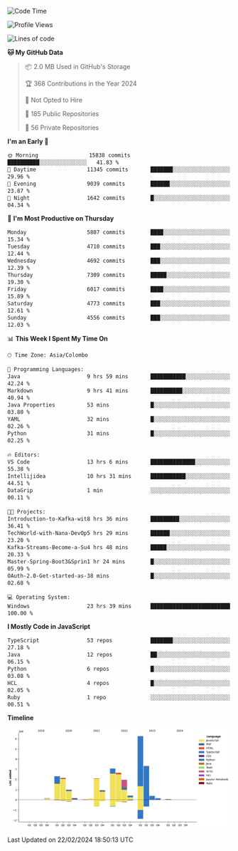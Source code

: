 
<!--START_SECTION:waka-->
![Code Time](http://img.shields.io/badge/Code%20Time-1%2C523%20hrs%2049%20mins-blue)

![Profile Views](http://img.shields.io/badge/Profile%20Views-7-blue)

![Lines of code](https://img.shields.io/badge/From%20Hello%20World%20I%27ve%20Written-27.1%20million%20lines%20of%20code-blue)

**🐱 My GitHub Data** 

> 📦 2.0 MB Used in GitHub's Storage 
 > 
> 🏆 368 Contributions in the Year 2024
 > 
> 🚫 Not Opted to Hire
 > 
> 📜 185 Public Repositories 
 > 
> 🔑 56 Private Repositories 
 > 
**I'm an Early 🐤** 

```text
🌞 Morning                15838 commits       ██████████░░░░░░░░░░░░░░░   41.83 % 
🌆 Daytime                11345 commits       ███████░░░░░░░░░░░░░░░░░░   29.96 % 
🌃 Evening                9039 commits        ██████░░░░░░░░░░░░░░░░░░░   23.87 % 
🌙 Night                  1642 commits        █░░░░░░░░░░░░░░░░░░░░░░░░   04.34 % 
```
📅 **I'm Most Productive on Thursday** 

```text
Monday                   5807 commits        ████░░░░░░░░░░░░░░░░░░░░░   15.34 % 
Tuesday                  4710 commits        ███░░░░░░░░░░░░░░░░░░░░░░   12.44 % 
Wednesday                4692 commits        ███░░░░░░░░░░░░░░░░░░░░░░   12.39 % 
Thursday                 7309 commits        █████░░░░░░░░░░░░░░░░░░░░   19.30 % 
Friday                   6017 commits        ████░░░░░░░░░░░░░░░░░░░░░   15.89 % 
Saturday                 4773 commits        ███░░░░░░░░░░░░░░░░░░░░░░   12.61 % 
Sunday                   4556 commits        ███░░░░░░░░░░░░░░░░░░░░░░   12.03 % 
```


📊 **This Week I Spent My Time On** 

```text
🕑︎ Time Zone: Asia/Colombo

💬 Programming Languages: 
Java                     9 hrs 59 mins       ███████████░░░░░░░░░░░░░░   42.24 % 
Markdown                 9 hrs 41 mins       ██████████░░░░░░░░░░░░░░░   40.94 % 
Java Properties          53 mins             █░░░░░░░░░░░░░░░░░░░░░░░░   03.80 % 
YAML                     32 mins             █░░░░░░░░░░░░░░░░░░░░░░░░   02.26 % 
Python                   31 mins             █░░░░░░░░░░░░░░░░░░░░░░░░   02.25 % 

🔥 Editors: 
VS Code                  13 hrs 6 mins       ██████████████░░░░░░░░░░░   55.38 % 
Intellijidea             10 hrs 31 mins      ███████████░░░░░░░░░░░░░░   44.51 % 
DataGrip                 1 min               ░░░░░░░░░░░░░░░░░░░░░░░░░   00.11 % 

🐱‍💻 Projects: 
Introduction-to-Kafka-wit8 hrs 36 mins       █████████░░░░░░░░░░░░░░░░   36.41 % 
TechWorld-with-Nana-DevOp5 hrs 29 mins       ██████░░░░░░░░░░░░░░░░░░░   23.20 % 
Kafka-Streams-Become-a-Su4 hrs 48 mins       █████░░░░░░░░░░░░░░░░░░░░   20.33 % 
Master-Spring-Boot3&Sprin1 hr 24 mins        █░░░░░░░░░░░░░░░░░░░░░░░░   05.99 % 
OAuth-2.0-Get-started-as-38 mins             █░░░░░░░░░░░░░░░░░░░░░░░░   02.68 % 

💻 Operating System: 
Windows                  23 hrs 39 mins      █████████████████████████   100.00 % 
```

**I Mostly Code in JavaScript** 

```text
TypeScript               53 repos            ███████░░░░░░░░░░░░░░░░░░   27.18 % 
Java                     12 repos            ██░░░░░░░░░░░░░░░░░░░░░░░   06.15 % 
Python                   6 repos             █░░░░░░░░░░░░░░░░░░░░░░░░   03.08 % 
HCL                      4 repos             █░░░░░░░░░░░░░░░░░░░░░░░░   02.05 % 
Ruby                     1 repo              ░░░░░░░░░░░░░░░░░░░░░░░░░   00.51 % 
```



**Timeline**

![Lines of Code chart](https://raw.githubusercontent.com/ccweerasinghe1994/ccweerasinghe1994/master/assets/bar_graph.png)


 Last Updated on 22/02/2024 18:50:13 UTC
<!--END_SECTION:waka-->
